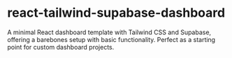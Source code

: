 # react-tailwind-supabase-dashboard
A minimal React dashboard template with Tailwind CSS and Supabase, offering a barebones setup with basic functionality. Perfect as a starting point for custom dashboard projects.
